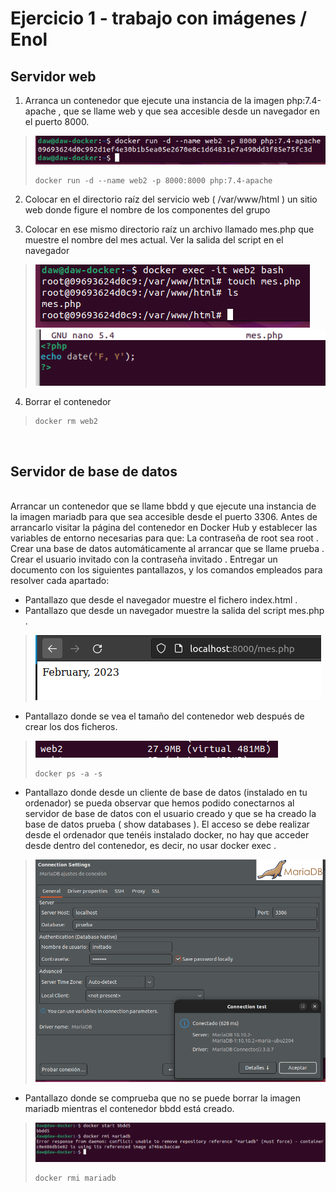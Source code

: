 # Ejercicio 1 - trabajo con imágenes / Enol
## Servidor web
1. Arranca un contenedor que ejecute una instancia de la imagen php:7.4-apache , que se
llame web y que sea accesible desde un navegador en el puerto 8000.
> ![1](Caps/Ejercicio%201/1.1.PNG)
> ```
> docker run -d --name web2 -p 8000:8000 php:7.4-apache
> ```


2. Colocar en el directorio raíz del servicio web ( /var/www/html ) un sitio web donde figure el nombre de los componentes del grupo <br>

3. Colocar en ese mismo directorio raíz un archivo llamado mes.php que muestre el nombre
del mes actual. Ver la salida del script en el navegador <br>
> ![1](Caps/Ejercicio%201/2.1.PNG)
> ![1](Caps/Ejercicio%201/2.2.1.PNG)


4. Borrar el contenedor
> ```
> docker rm web2
> ```
<br>

## Servidor de base de datos

<br>
Arrancar un contenedor que se llame bbdd y que ejecute una instancia de la imagen
mariadb para que sea accesible desde el puerto 3306.
Antes de arrancarlo visitar la página del contenedor en Docker Hub y establecer las variables
de entorno necesarias para que:
La contraseña de root sea root .
Crear una base de datos automáticamente al arrancar que se llame prueba .
Crear el usuario invitado con la contraseña invitado .
Entregar un documento con los siguientes pantallazos, y los comandos empleados para resolver
cada apartado: <br>

* Pantallazo que desde el navegador muestre el fichero index.html . <br>
* Pantallazo que desde un navegador muestre la salida del script mes.php .<br>
> ![1](Caps/Ejercicio%201/2.3.PNG)
* Pantallazo donde se vea el tamaño del contenedor web después de crear los dos ficheros.<br>
> ![1](Caps/Ejercicio%201/3.4.PNG)
> ```
> docker ps -a -s
> ```
* Pantallazo donde desde un cliente de base de datos (instalado en tu ordenador) se pueda
observar que hemos podido conectarnos al servidor de base de datos con el usuario creado
y que se ha creado la base de datos prueba ( show databases ). El acceso se debe realizar
desde el ordenador que tenéis instalado docker, no hay que acceder desde dentro del
contenedor, es decir, no usar docker exec . <br> 
> ![1](Caps/Ejercicio%201/3.2.PNG)

* Pantallazo donde se comprueba que no se puede borrar la imagen mariadb mientras el contenedor bbdd está creado.
> ![1](Caps/Ejercicio%201/3.3.PNG)
> ```
> docker rmi mariadb
> ```



